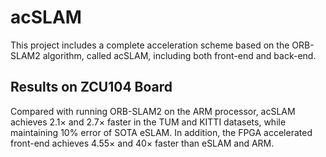 # acSLAM

This project includes a complete acceleration scheme based on the ORB-SLAM2 algorithm, called acSLAM, including both front-end and back-end.

## Results on ZCU104 Board
Compared  with  running  ORB-SLAM2  on  the  ARM processor, acSLAM achieves 2.1× and 2.7× faster in the TUM and KITTI datasets, while maintaining 10% error of SOTA eSLAM. In addition, the FPGA accelerated front-end achieves 4.55× and 40× faster than eSLAM and ARM. 
